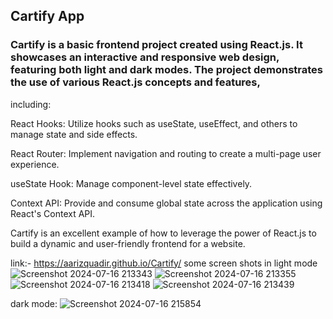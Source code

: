 
## Cartify App
### Cartify is a basic frontend project created using React.js. It showcases an interactive and responsive web design, featuring both light and dark modes. The project demonstrates the use of various React.js concepts and features, 

including:

React Hooks: Utilize hooks such as useState, useEffect, and others to manage state and side effects.

React Router: Implement navigation and routing to create a multi-page user experience.

useState Hook: Manage component-level state effectively.

Context API: Provide and consume global state across the application using React's Context API.

Cartify is an excellent example of how to leverage the power of React.js to build a dynamic and user-friendly frontend for a website.

link:- https://aarizquadir.github.io/Cartify/
some screen shots in light mode 
![Screenshot 2024-07-16 213343](https://github.com/user-attachments/assets/0f2d72b4-d211-4644-bb6b-8f655531cdb2)
![Screenshot 2024-07-16 213355](https://github.com/user-attachments/assets/f58585c1-2733-482c-8572-e8a4ad0ad068)
![Screenshot 2024-07-16 213418](https://github.com/user-attachments/assets/51e4809e-381f-464b-b8e4-159ff8f5b824)
![Screenshot 2024-07-16 213439](https://github.com/user-attachments/assets/49e3c358-6d2c-46ff-bc07-cde5ed9f9bd8)

dark mode:
![Screenshot 2024-07-16 215854](https://github.com/user-attachments/assets/f38d7fef-5d58-408e-a3eb-3a4dbc898e31)
